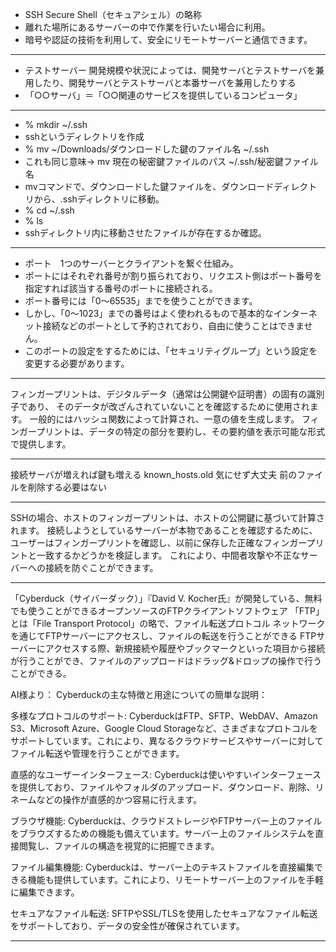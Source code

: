 - SSH Secure Shell（セキュアシェル）の略称
- 離れた場所にあるサーバーの中で作業を行いたい場合に利用。
- 暗号や認証の技術を利用して、安全にリモートサーバーと通信できます。
***
- テストサーバー 開発規模や状況によっては、開発サーバとテストサーバを兼用したり、開発サーバとテストサーバと本番サーバを兼用したりする
- 「○○サーバ」＝「○○関連のサービスを提供しているコンピュータ」
***
- % mkdir ~/.ssh
- sshというディレクトリを作成
- % mv ~/Downloads/ダウンロードした鍵のファイル名 ~/.ssh
- これも同じ意味→ mv 現在の秘密鍵ファイルのパス ~/.ssh/秘密鍵ファイル名
- mvコマンドで、ダウンロードした鍵ファイルを、ダウンロードディレクトリから、.sshディレクトリに移動。
- % cd ~/.ssh
- % ls
- sshディレクトリ内に移動させたファイルが存在するか確認。
***
- ポート　1つのサーバーとクライアントを繋ぐ仕組み。
- ポートにはそれぞれ番号が割り振られており、リクエスト側はポート番号を指定すれば該当する番号のポートに接続される。
- ポート番号には「0〜65535」までを使うことができます。
- しかし、「0〜1023」までの番号はよく使われるもので基本的なインターネット接続などのポートとして予約されており、自由に使うことはできません。
- このポートの設定をするためには、「セキュリティグループ」という設定を変更する必要があります。
***
フィンガープリントは、デジタルデータ（通常は公開鍵や証明書）の固有の識別子であり、
そのデータが改ざんされていないことを確認するために使用されます。
一般的にはハッシュ関数によって計算され、一意の値を生成します。
フィンガープリントは、データの特定の部分を要約し、その要約値を表示可能な形式で提供します。
***
接続サーバが増えれば鍵も増える
known_hosts.old 気にせず大丈夫
前のファイルを削除する必要はない
***


SSHの場合、ホストのフィンガープリントは、ホストの公開鍵に基づいて計算されます。
接続しようとしているサーバーが本物であることを確認するために、
ユーザーはフィンガープリントを確認し、以前に保存した正確なフィンガープリントと一致するかどうかを検証します。
これにより、中間者攻撃や不正なサーバーへの接続を防ぐことができます。
***
「Cyberduck（サイバーダック）」『David V. Kocher氏』が開発している、無料でも使うことができるオープンソースのFTPクライアントソフトウェア
「FTP」とは「File Transport Protocol」の略で、ファイル転送プロトコル
ネットワークを通じてFTPサーバーにアクセスし、ファイルの転送を行うことができる
FTPサーバーにアクセスする際、新規接続や履歴やブックマークといった項目から接続が行うことができ、ファイルのアップロードはドラッグ&ドロップの操作で行うことができる。

AI様より：
Cyberduckの主な特徴と用途についての簡単な説明：

多様なプロトコルのサポート: CyberduckはFTP、SFTP、WebDAV、Amazon S3、Microsoft Azure、Google Cloud Storageなど、さまざまなプロトコルをサポートしています。これにより、異なるクラウドサービスやサーバーに対してファイル転送や管理を行うことができます。

直感的なユーザーインターフェース: Cyberduckは使いやすいインターフェースを提供しており、ファイルやフォルダのアップロード、ダウンロード、削除、リネームなどの操作が直感的かつ容易に行えます。

ブラウザ機能: Cyberduckは、クラウドストレージやFTPサーバー上のファイルをブラウズするための機能も備えています。サーバー上のファイルシステムを直接閲覧し、ファイルの構造を視覚的に把握できます。

ファイル編集機能: Cyberduckは、サーバー上のテキストファイルを直接編集できる機能も提供しています。これにより、リモートサーバー上のファイルを手軽に編集できます。

セキュアなファイル転送: SFTPやSSL/TLSを使用したセキュアなファイル転送をサポートしており、データの安全性が確保されています。
***
